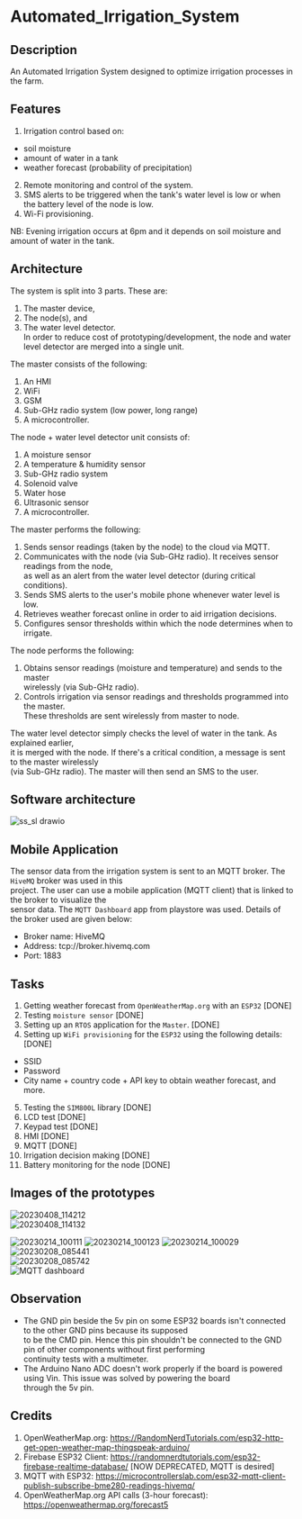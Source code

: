 # Automated_Irrigation_System

## Description  
An Automated Irrigation System designed to optimize irrigation processes in the farm.    

## Features   
1. Irrigation control based on:   
  - soil moisture 
  - amount of water in a tank  
  - weather forecast (probability of precipitation)  
2. Remote monitoring and control of the system.    
3. SMS alerts to be triggered when the tank's water level is low or when the battery level of the node is low. 
4. Wi-Fi provisioning.  

NB: Evening irrigation occurs at 6pm and it depends on soil moisture and amount of water in the tank.   

## Architecture  
The system is split into 3 parts. These are:  
1. The master device,    
2. The node(s), and  
3. The water level detector.  
In order to reduce cost of prototyping/development, the node and water level detector are merged into a single unit.  

The master consists of the following:  
1. An HMI     
2. WiFi   
3. GSM   
4. Sub-GHz radio system (low power, long range)  
5. A microcontroller.  

The node + water level detector unit consists of:  
1. A moisture sensor  
2. A temperature & humidity sensor    
3. Sub-GHz radio system  
4. Solenoid valve  
5. Water hose  
6. Ultrasonic sensor  
7. A microcontroller.  

The master performs the following:  
1. Sends sensor readings (taken by the node) to the cloud via MQTT.  
2. Communicates with the node (via Sub-GHz radio). It receives sensor readings from the node,  
as well as an alert from the water level detector (during critical conditions).     
3. Sends SMS alerts to the user's mobile phone whenever water level is low.    
4. Retrieves weather forecast online in order to aid irrigation decisions.  
5. Configures sensor thresholds within which the node determines when to irrigate.   

The node performs the following:  
1. Obtains sensor readings (moisture and temperature) and sends to the master   
wirelessly (via Sub-GHz radio).  
2. Controls irrigation via sensor readings and thresholds programmed into the master.  
These thresholds are sent wirelessly from master to node.  

The water level detector simply checks the level of water in the tank. As explained earlier,  
it is merged with the node. If there's a critical condition, a message is sent to the master wirelessly  
(via Sub-GHz radio). The master will then send an SMS to the user.  

## Software architecture  
![ss_sl drawio](https://user-images.githubusercontent.com/46250887/224769995-1d8432c9-96d5-4adb-b228-826eac6d4588.png)  

## Mobile Application  
The sensor data from the irrigation system is sent to an MQTT broker. The ``HiveMQ`` broker was used in this  
project. The user can use a mobile application (MQTT client) that is linked to the broker to visualize the  
sensor data. The ``MQTT Dashboard`` app from playstore was used. Details of the broker used are given below:  

- Broker name: HiveMQ  
- Address: tcp://broker.hivemq.com  
- Port: 1883  

## Tasks  
1. Getting weather forecast from ``OpenWeatherMap.org`` with an ``ESP32`` [DONE]        
2. Testing ``moisture sensor`` [DONE]    
3. Setting up an ``RTOS`` application for the ``Master``.  [DONE]  
4. Setting up ``WiFi provisioning`` for the ``ESP32`` using the following details: [DONE]  
- SSID  
- Password  
- City name + country code + API key to obtain weather forecast, and more.  
5. Testing the ``SIM800L`` library [DONE]  
6. LCD test [DONE]  
7. Keypad test  [DONE]  
8. HMI [DONE]   
9. MQTT [DONE]  
10. Irrigation decision making [DONE]   
11. Battery monitoring for the node [DONE]    

## Images of the prototypes
![20230408_114212](https://user-images.githubusercontent.com/46250887/230763241-ff751680-f3bf-472a-a32d-2395808fdcdb.jpg)  
![20230408_114132](https://user-images.githubusercontent.com/46250887/230763270-3a0bf62c-e23b-472f-9812-4653e6b8b9cd.jpg)   

![20230214_100111](https://user-images.githubusercontent.com/46250887/218693879-73e67614-5af9-423c-8325-8bc9774a5427.jpg)
![20230214_100123](https://user-images.githubusercontent.com/46250887/218694133-0fc30c0f-23cc-47db-8af6-e70f6a2a6c4d.jpg)
![20230214_100029](https://user-images.githubusercontent.com/46250887/218694005-0c281f36-b9c9-49fc-a606-627eb4c2ca4c.jpg)
![20230208_085441](https://user-images.githubusercontent.com/46250887/217487152-40a2b927-eecf-4694-b2be-4e5b8109bda4.jpg)  
![20230208_085742](https://user-images.githubusercontent.com/46250887/217489647-36b613c2-e0d3-4223-aa7e-426ae2b9ebce.jpg)  
![MQTT dashboard](https://user-images.githubusercontent.com/46250887/222798335-11319a68-478c-46b1-a83a-e7d2179cc261.jpg)  

## Observation  
- The GND pin beside the 5v pin on some ESP32 boards isn't connected to the other GND pins because its supposed  
to be the CMD pin. Hence this pin shouldn't be connected to the GND pin of other components without first performing   
continuity tests with a multimeter.  
- The Arduino Nano ADC doesn't work properly if the board is powered using Vin. This issue was solved by powering the board  
through the 5v pin.   

## Credits  
1. OpenWeatherMap.org: https://RandomNerdTutorials.com/esp32-http-get-open-weather-map-thingspeak-arduino/   
2. Firebase ESP32 Client: https://randomnerdtutorials.com/esp32-firebase-realtime-database/  [NOW DEPRECATED, MQTT is desired]  
3. MQTT with ESP32: https://microcontrollerslab.com/esp32-mqtt-client-publish-subscribe-bme280-readings-hivemq/    
4. OpenWeatherMap.org API calls (3-hour forecast): https://openweathermap.org/forecast5  

